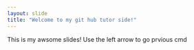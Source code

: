 ```yaml
---
layout: slide
title: "Welcome to my git hub tutor side!"
---
```

This is my awsome slides!
Use the left arrow to go prvious cmd
